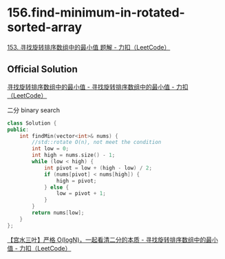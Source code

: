 # 156.find-minimum-in-rotated-sorted-array

[153. 寻找旋转排序数组中的最小值 题解 - 力扣（LeetCode）](https://leetcode.cn/problems/find-minimum-in-rotated-sorted-array/solution/)

## Official Solution

[寻找旋转排序数组中的最小值 - 寻找旋转排序数组中的最小值 - 力扣（LeetCode）](https://leetcode.cn/problems/find-minimum-in-rotated-sorted-array/solution/xun-zhao-xuan-zhuan-pai-xu-shu-zu-zhong-5irwp/)

二分 binary search

```cpp
class Solution {
public:
    int findMin(vector<int>& nums) {
        //std::rotate O(n), not meet the condition
        int low = 0; 
        int high = nums.size() - 1;
        while (low < high) {
            int pivot = low + (high - low) / 2;
            if (nums[pivot] < nums[high]) {
                high = pivot;
            } else {
                low = pivot + 1;
            }
        }
        return nums[low];
    }
};
```

[【宫水三叶】严格 O(logN)，一起看清二分的本质 - 寻找旋转排序数组中的最小值 - 力扣（LeetCode）](https://leetcode.cn/problems/find-minimum-in-rotated-sorted-array/solution/gong-shui-san-xie-yan-ge-olognyi-qi-kan-6d969/)